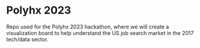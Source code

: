 # Polyhx 2023

Repo used for the Polyhx 2023 hackathon, where we will create a visualization board to help understand the US job search market in the 2017 tech/data sector.

